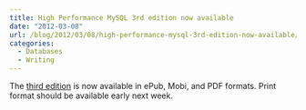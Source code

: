 ```yaml
---
title: High Performance MySQL 3rd edition now available
date: "2012-03-08"
url: /blog/2012/03/08/high-performance-mysql-3rd-edition-now-available/
categories:
  - Databases
  - Writing
---
```

The [third edition](http://shop.oreilly.com/product/0636920022343.do) is now available in ePub, Mobi, and PDF formats. Print format should be available early next week.


